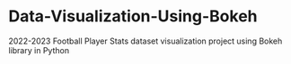 # Data-Visualization-Using-Bokeh
 2022-2023 Football Player Stats dataset visualization project using Bokeh library in Python
